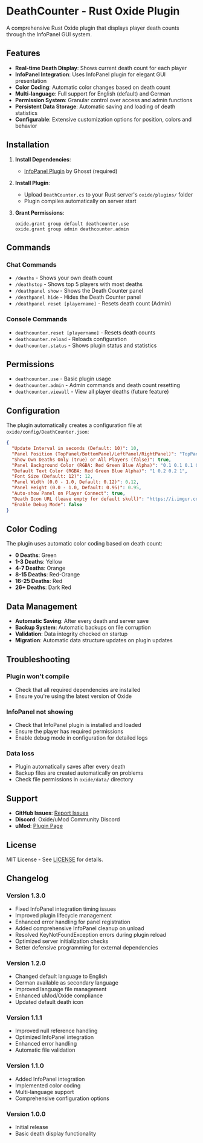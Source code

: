 # DeathCounter - Rust Oxide Plugin

A comprehensive Rust Oxide plugin that displays player death counts through the InfoPanel GUI system.

## Features

- **Real-time Death Display**: Shows current death count for each player
- **InfoPanel Integration**: Uses InfoPanel plugin for elegant GUI presentation
- **Color Coding**: Automatic color changes based on death count
- **Multi-language**: Full support for English (default) and German
- **Permission System**: Granular control over access and admin functions
- **Persistent Data Storage**: Automatic saving and loading of death statistics
- **Configurable**: Extensive customization options for position, colors and behavior

## Installation

1. **Install Dependencies**:
   - [InfoPanel Plugin](https://umod.org/plugins/info-panel) by Ghosst (required)

2. **Install Plugin**:
   - Upload `DeathCounter.cs` to your Rust server's `oxide/plugins/` folder
   - Plugin compiles automatically on server start

3. **Grant Permissions**:
   ```
   oxide.grant group default deathcounter.use
   oxide.grant group admin deathcounter.admin
   ```

## Commands

### Chat Commands
- `/deaths` - Shows your own death count
- `/deathstop` - Shows top 5 players with most deaths
- `/deathpanel show` - Shows the Death Counter panel
- `/deathpanel hide` - Hides the Death Counter panel
- `/deathpanel reset [playername]` - Resets death count (Admin)

### Console Commands
- `deathcounter.reset [playername]` - Resets death counts
- `deathcounter.reload` - Reloads configuration
- `deathcounter.status` - Shows plugin status and statistics

## Permissions

- `deathcounter.use` - Basic plugin usage
- `deathcounter.admin` - Admin commands and death count resetting
- `deathcounter.viewall` - View all player deaths (future feature)

## Configuration

The plugin automatically creates a configuration file at `oxide/config/DeathCounter.json`:

```json
{
  "Update Interval in seconds (Default: 10)": 10,
  "Panel Position (TopPanel/BottomPanel/LeftPanel/RightPanel)": "TopPanel",
  "Show Own Deaths Only (true) or All Players (false)": true,
  "Panel Background Color (RGBA: Red Green Blue Alpha)": "0.1 0.1 0.1 0.4",
  "Default Text Color (RGBA: Red Green Blue Alpha)": "1 0.2 0.2 1",
  "Font Size (Default: 12)": 12,
  "Panel Width (0.0 - 1.0, Default: 0.12)": 0.12,
  "Panel Height (0.0 - 1.0, Default: 0.95)": 0.95,
  "Auto-show Panel on Player Connect": true,
  "Death Icon URL (leave empty for default skull)": "https://i.imgur.com/YCmvxMN.png",
  "Enable Debug Mode": false
}
```

## Color Coding

The plugin uses automatic color coding based on death count:
- **0 Deaths**: Green
- **1-3 Deaths**: Yellow
- **4-7 Deaths**: Orange
- **8-15 Deaths**: Red-Orange
- **16-25 Deaths**: Red
- **26+ Deaths**: Dark Red

## Data Management

- **Automatic Saving**: After every death and server save
- **Backup System**: Automatic backups on file corruption
- **Validation**: Data integrity checked on startup
- **Migration**: Automatic data structure updates on plugin updates

## Troubleshooting

### Plugin won't compile
- Check that all required dependencies are installed
- Ensure you're using the latest version of Oxide

### InfoPanel not showing
- Check that InfoPanel plugin is installed and loaded
- Ensure the player has required permissions
- Enable debug mode in configuration for detailed logs

### Data loss
- Plugin automatically saves after every death
- Backup files are created automatically on problems
- Check file permissions in `oxide/data/` directory

## Support

- **GitHub Issues**: [Report Issues](https://github.com/mleem97/DeathcounterIP/issues)
- **Discord**: Oxide/uMod Community Discord
- **uMod**: [Plugin Page](https://umod.org)

## License

MIT License - See [LICENSE](LICENSE) for details.

## Changelog

### Version 1.3.0
- Fixed InfoPanel integration timing issues
- Improved plugin lifecycle management
- Enhanced error handling for panel registration
- Added comprehensive InfoPanel cleanup on unload
- Resolved KeyNotFoundException errors during plugin reload
- Optimized server initialization checks
- Better defensive programming for external dependencies

### Version 1.2.0
- Changed default language to English
- German available as secondary language
- Improved language file management
- Enhanced uMod/Oxide compliance
- Updated default death icon

### Version 1.1.1
- Improved null reference handling
- Optimized InfoPanel integration
- Enhanced error handling
- Automatic file validation

### Version 1.1.0
- Added InfoPanel integration
- Implemented color coding
- Multi-language support
- Comprehensive configuration options

### Version 1.0.0
- Initial release
- Basic death display functionality
